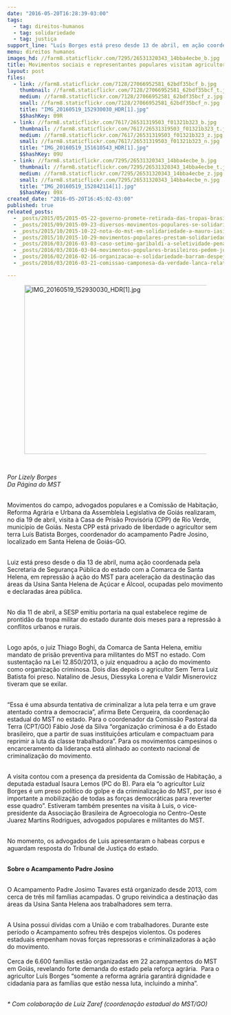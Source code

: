 ```yaml
---
date: "2016-05-20T16:28:39-03:00"
tags:
  - tag: direitos-humanos
  - tag: solidariedade
  - tag: justiça
support_line: "Luís Borges está preso desde 13 de abril, em ação coordenada pelo judiciário local e secretaria de segurança pública do estado."
menu: direitos humanos
images_hd: //farm8.staticflickr.com/7295/26531320343_14bba4ecbe_b.jpg
title: Movimentos sociais e representantes populares visitam agricultor preso em Goiás
layout: post
files:
  - link: //farm8.staticflickr.com/7128/27066952581_62bdf35bcf_b.jpg
    thumbnail: //farm8.staticflickr.com/7128/27066952581_62bdf35bcf_t.jpg
    medium: //farm8.staticflickr.com/7128/27066952581_62bdf35bcf_z.jpg
    small: //farm8.staticflickr.com/7128/27066952581_62bdf35bcf_n.jpg
    title: "IMG_20160519_152930030_HDR[1].jpg"
    $$hashKey: 09R
  - link: //farm8.staticflickr.com/7617/26531319503_f01321b323_b.jpg
    thumbnail: //farm8.staticflickr.com/7617/26531319503_f01321b323_t.jpg
    medium: //farm8.staticflickr.com/7617/26531319503_f01321b323_z.jpg
    small: //farm8.staticflickr.com/7617/26531319503_f01321b323_n.jpg
    title: "IMG_20160519_151610543_HDR[1].jpg"
    $$hashKey: 09U
  - link: //farm8.staticflickr.com/7295/26531320343_14bba4ecbe_b.jpg
    thumbnail: //farm8.staticflickr.com/7295/26531320343_14bba4ecbe_t.jpg
    medium: //farm8.staticflickr.com/7295/26531320343_14bba4ecbe_z.jpg
    small: //farm8.staticflickr.com/7295/26531320343_14bba4ecbe_n.jpg
    title: "IMG_20160519_152842114[1].jpg"
    $$hashKey: 09X
created_date: "2016-05-20T16:45:02-03:00"
published: true
releated_posts:
  - _posts/2015/05/2015-05-22-governo-promete-retirada-das-tropas-brasileiras-do-haiti-ate-o-final-de-2016.md
  - _posts/2015/09/2015-09-23-diversos-movimentos-populares-se-solidarizam-com-stedile-apos-sofrer-insultos-em-fortaleza.md
  - _posts/2015/10/2015-10-22-nota-do-mst-em-solidariedade-a-mauro-iasi.md
  - _posts/2015/10/2015-10-29-movimentos-populares-prestam-solidariedade-a-servidores-da-educacao-no-df.md
  - _posts/2016/03/2016-03-03-caso-setimo-garibaldi-a-seletividade-penal-brasileira-em-julgamento.md
  - _posts/2016/03/2016-03-04-movimentos-populares-brasileiros-pedem-justica-para-berta-caceres.md
  - _posts/2016/02/2016-02-16-organizacao-e-solidariedade-barram-despejo-forcado-em-atalaia.md
  - _posts/2016/03/2016-03-21-comissao-camponesa-da-verdade-lanca-relatorio-final-em-audiencia-no-senado.md

---
```

<figure class="image"><img alt="IMG_20160519_152930030_HDR[1].jpg" height="393" src="//farm8.staticflickr.com/7128/27066952581_62bdf35bcf_b.jpg" width="700" />
<figcaption></figcaption>
</figure>

<p>&nbsp;</p>

<p><em>Por Lizely&nbsp;Borges<br />
Da P&aacute;gina do MST</em></p>

<p><br />
Movimentos do campo, advogados populares e a Comiss&atilde;o de Habita&ccedil;&atilde;o, Reforma Agr&aacute;ria e Urbana da Assembleia Legislativa de Goi&aacute;s realizaram, no dia 19 de abril, visita &agrave; Casa de Pris&atilde;o Provis&oacute;ria (CPP) de Rio Verde, munic&iacute;pio de Goi&aacute;s. Nesta CPP est&aacute; privado de liberdade o agricultor sem terra Lu&iacute;s Batista Borges, coordenador do acampamento Padre Josino, localizado em Santa Helena de Goi&aacute;s-GO.</p>

<p><br />
Luiz est&aacute; preso desde o dia 13 de abril, numa a&ccedil;&atilde;o coordenada pela Secretaria de Seguran&ccedil;a P&uacute;blica do estado com a Comarca de Santa Helena, em repress&atilde;o &agrave; a&ccedil;&atilde;o do MST para acelera&ccedil;&atilde;o da destina&ccedil;&atilde;o das &aacute;reas da Usina Santa Helena de A&ccedil;&uacute;car e &Aacute;lcool, ocupadas pelo movimento e declaradas &aacute;rea p&uacute;blica.</p>

<p><br />
No dia 11 de abril, a SESP emitiu portaria na qual estabelece regime de prontid&atilde;o da tropa militar do estado durante dois meses para a repress&atilde;o &agrave; conflitos urbanos e rurais.</p>

<p><br />
Logo ap&oacute;s, o juiz Thiago Boghi, da Comarca de Santa Helena, emitiu mandato de pris&atilde;o preventiva para militantes do MST no estado. Com sustenta&ccedil;&atilde;o na Lei 12.850/2013, o juiz enquadrou a a&ccedil;&atilde;o do movimento como organiza&ccedil;&atilde;o criminosa. Dois dias depois o agricultor Sem Terra Luiz Batista foi preso. Natalino de Jesus, Diessyka Lorena e Valdir Misnerovicz tiveram que se exilar.</p>

<p><br />
&ldquo;Essa &eacute; uma absurda tentativa de criminalizar a luta pela terra e um grave atentado contra a democracia&rdquo;, afirma Bete Cerqueira, da coordena&ccedil;&atilde;o estadual do MST no estado. Para o coordenador da Comiss&atilde;o Pastoral da Terra (CPT/GO) F&aacute;bio Jos&eacute; da Silva &ldquo;organiza&ccedil;&atilde;o criminosa &eacute; a do Estado brasileiro, que a partir de suas institui&ccedil;&otilde;es articulam e compactuam para reprimir a luta da classe trabalhadora&rdquo;. Para os movimentos campesinos o encarceramento da lideran&ccedil;a est&aacute; alinhado ao contexto nacional de criminaliza&ccedil;&atilde;o do movimento.</p>

<p><br />
A visita contou com a presen&ccedil;a da presidenta da Comiss&atilde;o de Habita&ccedil;&atilde;o, a deputada estadual Isaura Lemos (PC do B). Para ela &ldquo;o agricultor Luiz Borges &eacute; um preso pol&iacute;tico do golpe e da criminaliza&ccedil;&atilde;o do MST, por isso &eacute; importante a mobiliza&ccedil;&atilde;o de todas as for&ccedil;as democr&aacute;ticas para reverter esse quadro&rdquo;. Estiveram tamb&eacute;m presentes na visita &agrave; Luis, o vice-presidente da Associa&ccedil;&atilde;o Brasileira de Agroecologia no Centro-Oeste Juarez Martins Rodrigues, advogados populares e militantes do MST.</p>

<p><br />
No momento, os advogados de Luis apresentaram o habeas corpus e aguardam resposta do Tribunal de Justi&ccedil;a do estado.</p>

<p><br />
<strong>Sobre o Acampamento Padre Josino</strong></p>

<p><br />
O Acampamento Padre Josimo Tavares est&aacute; organizado desde 2013, com cerca de tr&ecirc;s mil fam&iacute;lias acampadas. O grupo reivindica a destina&ccedil;&atilde;o das &aacute;reas da Usina Santa Helena aos trabalhadores sem terra.</p>

<p><br />
A Usina possui d&iacute;vidas com a Uni&atilde;o e com trabalhadores. Durante este per&iacute;odo o Acampamento sofreu tr&ecirc;s despejos violentos. Os poderes estaduais empenham novas for&ccedil;as repressoras e criminalizadoras &agrave; a&ccedil;&atilde;o do movimento.<br />
<br />
Cerca de 6.600 fam&iacute;lias est&atilde;o organizadas em 22 acampamentos do MST em Goi&aacute;s, revelando forte demanda do estado pela refor&ccedil;a agr&aacute;ria. &nbsp;Para o agricultor Lu&iacute;s Borges &ldquo;somente a reforma agr&aacute;ria garantir&aacute; dignidade e cidadania para as fam&iacute;lias que est&atilde;o nessa luta, incluindo a minha&rdquo;.</p>

<p><br />
<em>* Com colabora&ccedil;&atilde;o de Luiz Zaref (coordena&ccedil;&atilde;o estadual do MST/GO)</em></p>

